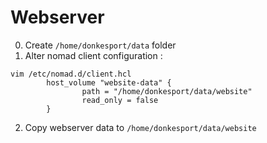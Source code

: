 # Webserver

0. Create `/home/donkesport/data` folder
1. Alter nomad client configuration :
```
vim /etc/nomad.d/client.hcl
        host_volume "website-data" {
                path = "/home/donkesport/data/website"
                read_only = false
        }
```
2. Copy webserver data to `/home/donkesport/data/website`